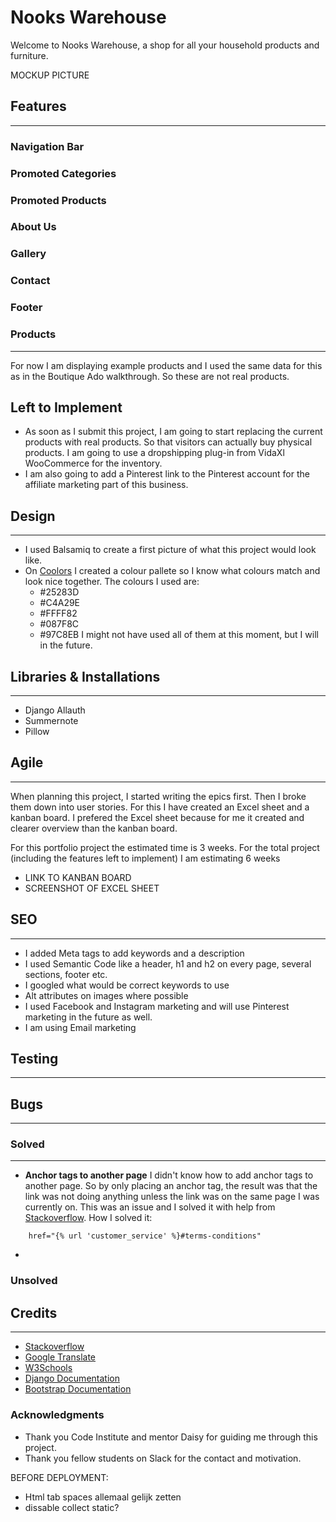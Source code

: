 # Nooks Warehouse

Welcome to Nooks Warehouse, a shop for all your household products and furniture.

MOCKUP PICTURE

## Features
---
### Navigation Bar
### Promoted Categories
### Promoted Products
### About Us
### Gallery
### Contact
### Footer

### Products
---
For now I am displaying example products and I used the same data for this as in the Boutique Ado walkthrough. So these are not real products. 

## Left to Implement
- As soon as I submit this project, I am going to start replacing the current products with real products. So that visitors can actually buy physical products. I am going to use a dropshipping plug-in from VidaXl WooCommerce for the inventory.  
-	I am also going to add a Pinterest link to the Pinterest account for the affiliate marketing part of this business.


## Design
---
- I used Balsamiq to create a first picture of what this project would look like.
- On [Coolors](https://coolors.co/) I created a colour pallete so I know what colours match and look nice together. The colours I used are:
	- #25283D
	- #C4A29E
	- #FFFF82
	- #087F8C
	- #97C8EB
I might not have used all of them at this moment, but I will in the future.

## Libraries & Installations
---
- Django Allauth
- Summernote 
- Pillow



## Agile
---
When planning this project, I started writing the epics first. Then I broke them down into user stories. For this I have created an Excel sheet and a kanban board. I prefered the Excel sheet because for me it created and clearer overview than the kanban board.

For this portfolio project the estimated time is 3 weeks.
For the total project (including the features left to implement) I am estimating 6 weeks

- LINK TO KANBAN BOARD
- SCREENSHOT OF EXCEL SHEET

## SEO
---
- I added Meta tags to add keywords and a description
- I used Semantic Code like a header, h1 and h2 on every page, several sections, footer etc.
- I googled what would be correct keywords to use
- Alt attributes on images where possible
- I used Facebook and Instagram marketing and will use Pinterest marketing in the future as well.
- I am using Email marketing

## Testing
---
## Bugs
---
### Solved
---
- <strong>Anchor tags to another page</strong> I didn't know how to add anchor tags to another page. So by only placing an anchor tag, the result was that the link was not doing anything unless the link was on the same page I was currently on. This was an issue and I solved it with help from [Stackoverflow](https://stackoverflow.com/questions/31643670/link-a-div-in-another-page-in-url-with-an-anchor-tag-django). How I solved it:
```
	href="{% url 'customer_service' %}#terms-conditions"
```

- 
### Unsolved


## Credits
---
- [Stackoverflow]()
- [Google Translate]()
- [W3Schools]()
- [Django Documentation]()
- [Bootstrap Documentation]()

### Acknowledgments
- Thank you Code Institute and mentor Daisy for guiding me through this project. 
- Thank you fellow students on Slack for the contact and motivation.




BEFORE DEPLOYMENT:
-	Html tab spaces allemaal gelijk zetten
- dissable collect static?

